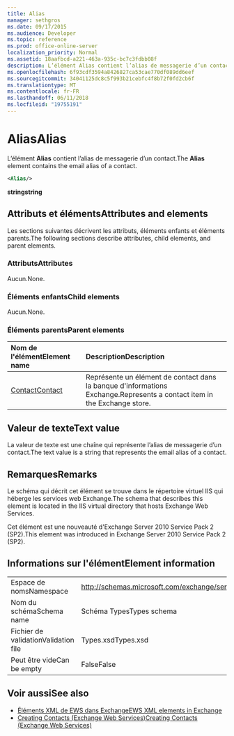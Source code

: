 ```yaml
---
title: Alias
manager: sethgros
ms.date: 09/17/2015
ms.audience: Developer
ms.topic: reference
ms.prod: office-online-server
localization_priority: Normal
ms.assetid: 18aafbcd-a221-463a-935c-bc7c3fdbb08f
description: L’élément Alias contient l’alias de messagerie d’un contact.
ms.openlocfilehash: 6f93cdf3594a8426827ca53cae770df089dd6eef
ms.sourcegitcommit: 34041125dc8c5f993b21cebfc4f8b72f0fd2cb6f
ms.translationtype: MT
ms.contentlocale: fr-FR
ms.lasthandoff: 06/11/2018
ms.locfileid: "19755191"
---
```

# <a name="alias"></a><span data-ttu-id="1c984-103">Alias</span><span class="sxs-lookup"><span data-stu-id="1c984-103">Alias</span></span>

<span data-ttu-id="1c984-104">L’élément **Alias** contient l’alias de messagerie d’un contact.</span><span class="sxs-lookup"><span data-stu-id="1c984-104">The **Alias** element contains the email alias of a contact.</span></span> 
  
```XML
<Alias/>
```

 <span data-ttu-id="1c984-105">**string**</span><span class="sxs-lookup"><span data-stu-id="1c984-105">**string**</span></span>
## <a name="attributes-and-elements"></a><span data-ttu-id="1c984-106">Attributs et éléments</span><span class="sxs-lookup"><span data-stu-id="1c984-106">Attributes and elements</span></span>

<span data-ttu-id="1c984-107">Les sections suivantes décrivent les attributs, éléments enfants et éléments parents.</span><span class="sxs-lookup"><span data-stu-id="1c984-107">The following sections describe attributes, child elements, and parent elements.</span></span>
  
### <a name="attributes"></a><span data-ttu-id="1c984-108">Attributs</span><span class="sxs-lookup"><span data-stu-id="1c984-108">Attributes</span></span>

<span data-ttu-id="1c984-109">Aucun.</span><span class="sxs-lookup"><span data-stu-id="1c984-109">None.</span></span>
  
### <a name="child-elements"></a><span data-ttu-id="1c984-110">Éléments enfants</span><span class="sxs-lookup"><span data-stu-id="1c984-110">Child elements</span></span>

<span data-ttu-id="1c984-111">Aucun.</span><span class="sxs-lookup"><span data-stu-id="1c984-111">None.</span></span>
  
### <a name="parent-elements"></a><span data-ttu-id="1c984-112">Éléments parents</span><span class="sxs-lookup"><span data-stu-id="1c984-112">Parent elements</span></span>

|<span data-ttu-id="1c984-113">**Nom de l'élément**</span><span class="sxs-lookup"><span data-stu-id="1c984-113">**Element name**</span></span>|<span data-ttu-id="1c984-114">**Description**</span><span class="sxs-lookup"><span data-stu-id="1c984-114">**Description**</span></span>|
|:-----|:-----|
|[<span data-ttu-id="1c984-115">Contact</span><span class="sxs-lookup"><span data-stu-id="1c984-115">Contact</span></span>](contact.md) <br/> |<span data-ttu-id="1c984-116">Représente un élément de contact dans la banque d'informations Exchange.</span><span class="sxs-lookup"><span data-stu-id="1c984-116">Represents a contact item in the Exchange store.</span></span>  <br/> |
   
## <a name="text-value"></a><span data-ttu-id="1c984-117">Valeur de texte</span><span class="sxs-lookup"><span data-stu-id="1c984-117">Text value</span></span>

<span data-ttu-id="1c984-118">La valeur de texte est une chaîne qui représente l’alias de messagerie d’un contact.</span><span class="sxs-lookup"><span data-stu-id="1c984-118">The text value is a string that represents the email alias of a contact.</span></span>
  
## <a name="remarks"></a><span data-ttu-id="1c984-119">Remarques</span><span class="sxs-lookup"><span data-stu-id="1c984-119">Remarks</span></span>

<span data-ttu-id="1c984-120">Le schéma qui décrit cet élément se trouve dans le répertoire virtuel IIS qui héberge les services web Exchange.</span><span class="sxs-lookup"><span data-stu-id="1c984-120">The schema that describes this element is located in the IIS virtual directory that hosts Exchange Web Services.</span></span>
  
<span data-ttu-id="1c984-121">Cet élément est une nouveauté d'Exchange Server 2010 Service Pack 2 (SP2).</span><span class="sxs-lookup"><span data-stu-id="1c984-121">This element was introduced in Exchange Server 2010 Service Pack 2 (SP2).</span></span>
  
## <a name="element-information"></a><span data-ttu-id="1c984-122">Informations sur l'élément</span><span class="sxs-lookup"><span data-stu-id="1c984-122">Element information</span></span>

|||
|:-----|:-----|
|<span data-ttu-id="1c984-123">Espace de noms</span><span class="sxs-lookup"><span data-stu-id="1c984-123">Namespace</span></span>  <br/> |http://schemas.microsoft.com/exchange/services/2006/types  <br/> |
|<span data-ttu-id="1c984-124">Nom du schéma</span><span class="sxs-lookup"><span data-stu-id="1c984-124">Schema name</span></span>  <br/> |<span data-ttu-id="1c984-125">Schéma Types</span><span class="sxs-lookup"><span data-stu-id="1c984-125">Types schema</span></span>  <br/> |
|<span data-ttu-id="1c984-126">Fichier de validation</span><span class="sxs-lookup"><span data-stu-id="1c984-126">Validation file</span></span>  <br/> |<span data-ttu-id="1c984-127">Types.xsd</span><span class="sxs-lookup"><span data-stu-id="1c984-127">Types.xsd</span></span>  <br/> |
|<span data-ttu-id="1c984-128">Peut être vide</span><span class="sxs-lookup"><span data-stu-id="1c984-128">Can be empty</span></span>  <br/> |<span data-ttu-id="1c984-129">False</span><span class="sxs-lookup"><span data-stu-id="1c984-129">False</span></span>  <br/> |
   
## <a name="see-also"></a><span data-ttu-id="1c984-130">Voir aussi</span><span class="sxs-lookup"><span data-stu-id="1c984-130">See also</span></span>

- [<span data-ttu-id="1c984-131">Éléments XML de EWS dans Exchange</span><span class="sxs-lookup"><span data-stu-id="1c984-131">EWS XML elements in Exchange</span></span>](ews-xml-elements-in-exchange.md)
- [<span data-ttu-id="1c984-132">Creating Contacts (Exchange Web Services)</span><span class="sxs-lookup"><span data-stu-id="1c984-132">Creating Contacts (Exchange Web Services)</span></span>](http://msdn.microsoft.com/library/4845917e-70d1-481c-bbd7-011ec6571789%28Office.15%29.aspx)

